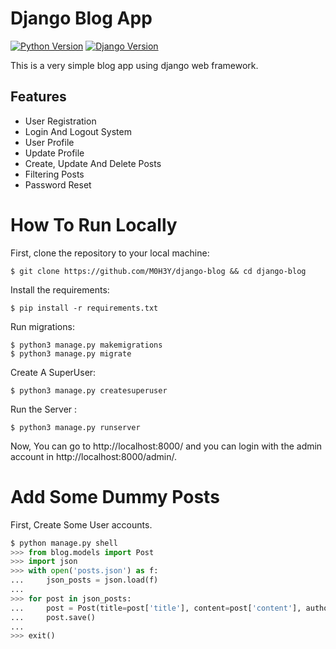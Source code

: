 # Django Blog App

[![Python Version](https://img.shields.io/badge/python-3.7-brightgreen.svg)](https://python.org)
[![Django Version](https://img.shields.io/badge/django-2.1-brightgreen.svg)](https://djangoproject.com)

This is a very simple blog app using django web framework.

Features 
--

- User Registration
- Login And Logout System
- User Profile
- Update Profile
- Create, Update And Delete Posts
- Filtering Posts
- Password Reset

# How To Run Locally 

First, clone the repository to your local machine: 
```
$ git clone https://github.com/M0H3Y/django-blog && cd django-blog
```

Install the requirements:
```
$ pip install -r requirements.txt
```

Run migrations: 
```
$ python3 manage.py makemigrations 
$ python3 manage.py migrate
```

Create A SuperUser:

```
$ python3 manage.py createsuperuser  
```

Run the Server : 

```
$ python3 manage.py runserver
```

Now, You can go to http://localhost:8000/ and you can login with the admin account in http://localhost:8000/admin/.

# Add Some Dummy Posts

First, Create Some User accounts. 

```python
$ python manage.py shell
>>> from blog.models import Post
>>> import json
>>> with open('posts.json') as f:
...     json_posts = json.load(f)
...
>>> for post in json_posts:
...     post = Post(title=post['title'], content=post['content'], author_id=post['user_id'])
...     post.save()
...
>>> exit()
```

